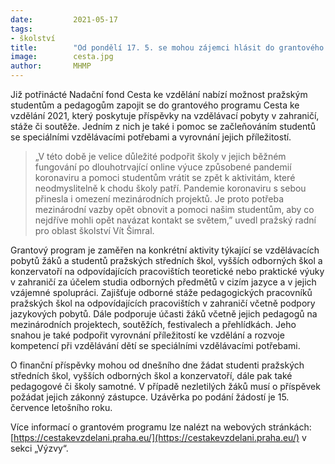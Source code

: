 ```yaml
---
date:         2021-05-17
tags:         
- školství
title:        "Od pondělí 17. 5. se mohou zájemci hlásit do grantového programu Cesta ke vzdělání 2021"
image: 	      cesta.jpg
author:       MHMP
---
```


Již potřinácté Nadační fond Cesta ke vzdělání nabízí možnost pražským studentům a pedagogům zapojit se do grantového programu Cesta ke vzdělání 2021, který poskytuje příspěvky na vzdělávací pobyty v zahraničí, stáže či soutěže. Jedním z nich je také i pomoc se začleňováním studentů se speciálními vzdělávacími potřebami a vyrovnání jejich příležitostí.

> „V této době je velice důležité podpořit školy v jejich běžném fungování po dlouhotrvající online výuce způsobené pandemií koronaviru a pomoci studentům vrátit se zpět k aktivitám, které neodmyslitelně k chodu školy patří. Pandemie koronaviru s sebou přinesla i omezení mezinárodních projektů. Je proto potřeba mezinárodní vazby opět obnovit a pomoci našim studentům, aby co nejdříve mohli opět navázat kontakt se světem,” uvedl pražský radní pro oblast školství Vít Šimral.

Grantový program je zaměřen na konkrétní aktivity týkající se vzdělávacích pobytů žáků a studentů pražských středních škol, vyšších odborných škol a konzervatoří na odpovídajících pracovištích teoretické nebo praktické výuky v zahraničí za účelem studia odborných předmětů v cizím jazyce a v jejich vzájemné spolupráci. Zajišťuje odborné stáže pedagogických pracovníků pražských škol na odpovídajících pracovištích v zahraničí včetně podpory jazykových pobytů. Dále podporuje účasti žáků včetně jejich pedagogů na mezinárodních projektech, soutěžích, festivalech a přehlídkách. Jeho snahou je také podpořit vyrovnání příležitostí ke vzdělání a rozvoje kompetencí při vzdělávání dětí se speciálními vzdělávacími potřebami.

O finanční příspěvky mohou od dnešního dne žádat studenti pražských středních škol, vyšších odborných škol a konzervatoří, dále pak také pedagogové či školy samotné. V případě nezletilých žáků musí o příspěvek požádat jejich zákonný zástupce. Uzávěrka po podání žádostí je 15. července letošního roku. 

Více informací o grantovém programu lze nalézt na webových stránkách: [https://cestakevzdelani.praha.eu/](https://cestakevzdelani.praha.eu/) v sekci „Výzvy“.
